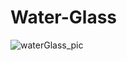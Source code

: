 # Water-Glass


![waterGlass_pic](https://user-images.githubusercontent.com/77884951/180723841-b2f4eff7-b0c9-422b-95e1-c7f694d647a8.JPG)
